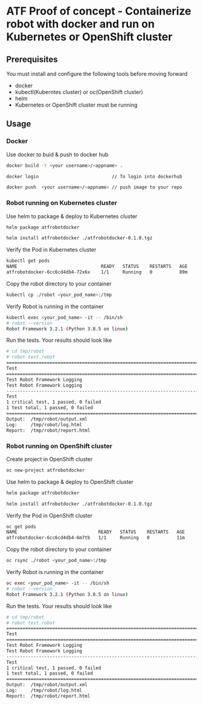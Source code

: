 # ATF Proof of concept - Containerize robot with docker and run on Kubernetes or OpenShift cluster

## Prerequisites
You must install and configure the following tools before moving forward
* docker
* kubectl(Kuberntes cluster) or oc(OpenShift cluster)
* helm
* Kubernetes or OpenShift cluster must be running

## Usage

### Docker

Use docker to buid & push to docker hub

```bash
docker build -t <your username>/<appname> .

docker login                           // To login into dockerhub

docker push  <your username>/<appname> // push image to your repo
```

### Robot running on Kubernetes cluster

Use helm to package & deploy to Kubernetes cluster 

```bash
helm package atfrobotdocker

helm install atfrobotdocker ./atfrobotdocker-0.1.0.tgz
```

Verify the Pod in Kubernetes cluster 

```bash
kubectl get pods
NAME                               READY   STATUS    RESTARTS   AGE
atfrobotdocker-6cc6cd4db4-72x6x    1/1     Running   0          89m
```

Copy the robot directory to your container 

```bash
kubectl cp ./robot <your_pod_name>:/tmp 
```

Verify Robot is running in the container

```bash
kubectl exec <your_pod_name> -it -- /bin/sh
# robot --version
Robot Framework 3.2.1 (Python 3.8.5 on linux)
```

 Run the tests. Your results should look like 

```bash
# cd tmp/robot
# robot test.robot
==============================================================================
Test                                                                          
==============================================================================
Test Robot Framework Logging                                          ..Display to console while Robot is running
Test Robot Framework Logging                                          | PASS |
------------------------------------------------------------------------------
Test                                                                  | PASS |
1 critical test, 1 passed, 0 failed
1 test total, 1 passed, 0 failed
==============================================================================
Output:  /tmp/robot/output.xml
Log:     /tmp/robot/log.html
Report:  /tmp/robot/report.html
```

### Robot running on OpenShift cluster

Create project in OpenShift cluster 

```bash
oc new-project atfrobotdocker
```

Use helm to package & deploy to OpenShift cluster 

```bash
helm package atfrobotdocker

helm install atfrobotdocker ./atfrobotdocker-0.1.0.tgz
```

Verify the Pod in OpenShift cluster 

```bash
oc get pods
NAME                              READY   STATUS    RESTARTS   AGE
atfrobotdocker-6cc6cd4db4-6m7tb   1/1     Running   0          11m
```

Copy the robot directory to your container 

```bash
oc rsync ./robot <your_pod_name>:/tmp
```

Verify Robot is running in the container

```bash
oc exec <your_pod_name> -it -- /bin/sh
# robot --version
Robot Framework 3.2.1 (Python 3.8.5 on linux)
```

 Run the tests. Your results should look like 

```bash
# cd tmp/robot
# robot test.robot
==============================================================================
Test                                                                          
==============================================================================
Test Robot Framework Logging                                          ..Display to console while Robot is running
Test Robot Framework Logging                                          | PASS |
------------------------------------------------------------------------------
Test                                                                  | PASS |
1 critical test, 1 passed, 0 failed
1 test total, 1 passed, 0 failed
==============================================================================
Output:  /tmp/robot/output.xml
Log:     /tmp/robot/log.html
Report:  /tmp/robot/report.html
```

